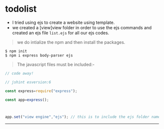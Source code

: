 # todolist

-  I tried using ejs to create a website using template.
- we created a [view]view folder in order to use the ejs commands and created an ejs file `list.ejs` for all our ejs codes.

 > we do intialize the npm and then install the packages.

```shell
$ npm init
$ npm i express body-parser ejs
```

> The javascript files must be included:-

```javascript
// code away!

// jshint esversion:6

const express=require("express");

const app=express();



app.set("view engine","ejs"); // this is to include the ejs folder named view and use the ejs file. 
```

---
